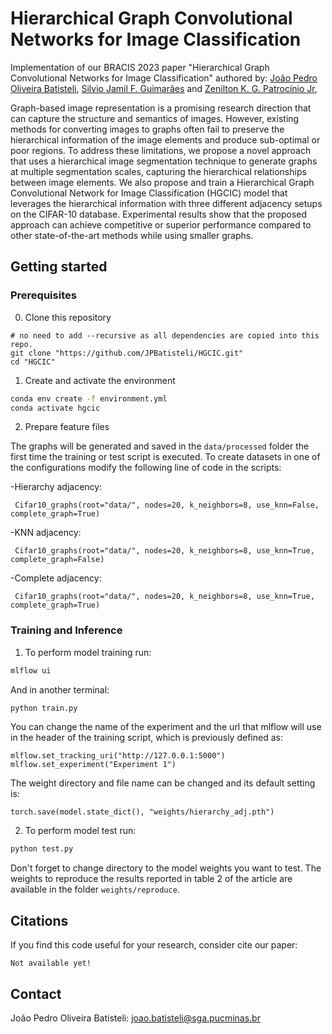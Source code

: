 Hierarchical Graph Convolutional Networks for Image Classification
=====
Implementation of our BRACIS 2023 paper "Hierarchical Graph Convolutional Networks for Image Classification" authored by:
[João Pedro Oliveira Batisteli](https://lattes.cnpq.br/8128547685252443), [Silvio Jamil F. Guimarães](http://lattes.cnpq.br/8522089151904453) and 
[Zenilton K. G. Patrocínio Jr](http://lattes.cnpq.br/8895634496108399),


Graph-based image representation is a promising research direction that can capture the structure and semantics of images. However, existing methods for converting images to graphs often fail to preserve the hierarchical information of the image elements and produce sub-optimal or poor regions. To address these limitations, we propose a novel approach that uses a hierarchical image segmentation technique to generate graphs at multiple segmentation scales, capturing the hierarchical relationships between image elements. We also propose and train a Hierarchical Graph Convolutional Network for Image Classification (HGCIC) model that leverages the hierarchical information with three different adjacency setups on the CIFAR-10 database. Experimental results show that the proposed approach can achieve competitive or superior performance compared to other state-of-the-art methods while using smaller graphs.

## Getting started
### Prerequisites
0. Clone this repository
```
# no need to add --recursive as all dependencies are copied into this repo.
git clone "https://github.com/JPBatisteli/HGCIC.git"
cd "HGCIC"
```

1. Create and activate the environment
```bash 
conda env create -f environment.yml
conda activate hgcic
```

2. Prepare feature files

The graphs will be generated and saved in the `data/processed` folder the first time the training or test script is executed. 
To create datasets in one of the configurations modify the following line of code in the scripts: 

-Hierarchy adjacency:
```python:
 Cifar10_graphs(root="data/", nodes=20, k_neighbors=8, use_knn=False, complete_graph=True)
```

-KNN adjacency:
```python:
 Cifar10_graphs(root="data/", nodes=20, k_neighbors=8, use_knn=True, complete_graph=False)
```

-Complete adjacency:
```python:
 Cifar10_graphs(root="data/", nodes=20, k_neighbors=8, use_knn=True, complete_graph=True)
```

### Training and Inference

1. To perform model training run:
```bash 
mlflow ui
```

And in another terminal:
```bash
python train.py
```

You can change the name of the experiment and the url that mlflow will use in the header of the training script, which is previously defined as:

```python:
mlflow.set_tracking_uri("http://127.0.0.1:5000")
mlflow.set_experiment("Experiment 1")
```

The weight directory and file name can be changed and its default setting is:

```python:
torch.save(model.state_dict(), "weights/hierarchy_adj.pth")
```

2. To perform model test run:

```bash 
python test.py
```

Don't forget to change directory to the model weights you want to test. The weights to reproduce the results reported in table 2 of the article are available in the folder `weights/reproduce`.


## Citations
If you find this code useful for your research, consider cite our paper:
```
Not available yet!
```


## Contact
João Pedro Oliveira Batisteli: joao.batisteli@sga.pucminas.br

